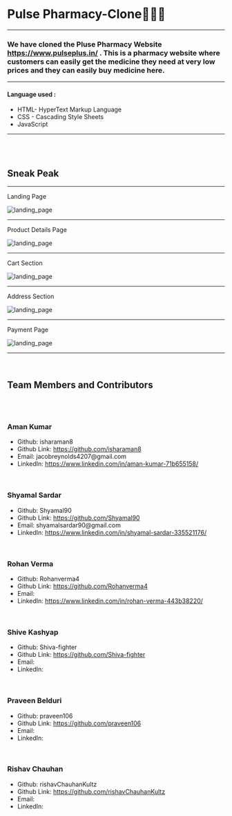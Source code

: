<H1>Pulse Pharmacy-Clone🚀🚀🚀</H1>
<hr>


<h3>We have cloned the Pluse Pharmacy Website <a href="https://www.pulseplus.in/" target="_blank">https://www.pulseplus.in/</a> . This is a pharmacy website where customers can easily get the medicine they need at very low prices and they can easily buy medicine here.</h3>
<hr>

<h4>Language used :</h4>
<ul>
  <li>HTML- HyperText Markup Language</li> 
  <li>CSS - Cascading Style Sheets</li>
  <li>JavaScript</li>
</ul>

<hr>
<br>
<br>

<h2>Sneak Peak</h2>
<hr>

<p>Landing Page</p>
<img src="./website_sneak_peak/landing page.png" alt="landing_page">

<br>
<hr>

<p>Product Details Page</p>
<img src="./website_sneak_peak/product_details.png" alt="landing_page">

<br>
<hr>

<p>Cart Section</p>
<img src="./website_sneak_peak/cart section.png" alt="landing_page">

<br>
<hr>

<p>Address Section</p>
<img src="./website_sneak_peak/checkOutPage.png" alt="landing_page">

<br>
<hr>

<p>Payment Page</p>
<img src="./website_sneak_peak/paymentPage.png" alt="landing_page">

<hr>
<br>
<h2>Team Members and Contributors</h2>
<br>
<br>

<h3>Aman Kumar</h3>
<ul>
  <li>Github: isharaman8</li>
  <li>Github Link: <a href= "https://github.com/isharaman8" >https://github.com/isharaman8</a></li>
  <li>Email: jacobreynolds4207@gmail.com</li>
  <li>LinkedIn: <a href="https://www.linkedin.com/in/aman-kumar-71b655158/"> https://www.linkedin.com/in/aman-kumar-71b655158/</a></li>
</ul>

<br>

<h3>Shyamal Sardar</h3>
<ul>
  <li>Github: Shyamal90</li>
  <li>Github Link: <a href= "https://github.com/Shyamal90" >https://github.com/Shyamal90</a></li>
  <li>Email:   shyamalsardar90@gmail.com </li>
  <li>LinkedIn: <a href="https://www.linkedin.com/in/shyamal-sardar-335521176/">https://www.linkedin.com/in/shyamal-sardar-335521176/ </a></li>
</ul>

<br>

<h3>Rohan Verma</h3>
<ul>
  <li>Github: Rohanverma4</li>
  <li>Github Link: <a href= "https://github.com/Rohanverma4" >https://github.com/Rohanverma4</a></li>
  <li>Email: </li>
  <li>LinkedIn: <a href="https://www.linkedin.com/in/rohan-verma-443b38220/"> https://www.linkedin.com/in/rohan-verma-443b38220/</a></li>
</ul>

<br>

<h3>Shive Kashyap</h3>
<ul>
  <li>Github: Shiva-fighter</li>
  <li>Github Link: <a href= "https://github.com/Shiva-fighter" >https://github.com/Shiva-fighter</a></li>
  <li>Email: </li>
  <li>LinkedIn: <a href=""> </a></li>
</ul>

<br>

<h3>Praveen Belduri</h3>
<ul>
  <li>Github: praveen106</li>
  <li>Github Link: <a href= "https://github.com/praveen106" >https://github.com/praveen106</a></li>
  <li>Email: </li>
  <li>LinkedIn: <a href=""> </a></li>
</ul>

<br>

<h3>Rishav Chauhan</h3>
<ul>
  <li>Github: rishavChauhanKultz</li>
  <li>Github Link: <a href= "https://github.com/rishavChauhanKultz" >https://github.com/rishavChauhanKultz</a></li>
  <li>Email: </li>
  <li>LinkedIn: <a href=""> </a></li>
</ul>
